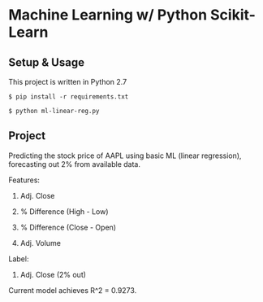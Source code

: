 # Machine Learning w/ Python Scikit-Learn
## Setup & Usage
This project is written in Python 2.7

`$ pip install -r requirements.txt`

`$ python ml-linear-reg.py`

## Project
Predicting the stock price of AAPL using basic ML (linear regression), forecasting out 2% from available data. 

Features:

1. Adj. Close 

2. % Difference (High - Low)

3. % Difference (Close - Open)

4. Adj. Volume

Label:

1. Adj. Close (2% out)
 
Current model achieves R^2 = 0.9273. 
